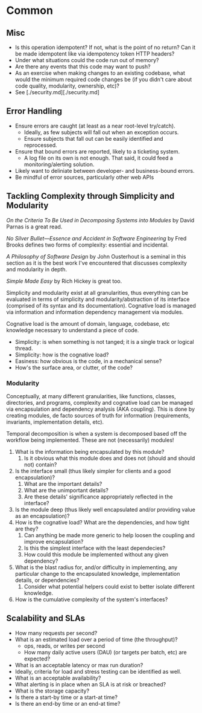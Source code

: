 # Common

## Misc

- Is this operation idempotent? If not, what is the point of no return? Can
it be made idempotent like via idempotency token HTTP headers?
- Under what situations could the code run out of memory?
- Are there any events that this code may want to push?
- As an exercise when making changes to an existing codebase, what would the
minimum required code changes be (if you didn't care about code quality,
modularity, ownership, etc)?
- See [./security.md][./security.md]

## Error Handling

- Ensure errors are caught (at least as a near root-level try/catch).
    - Ideally, as few subjects will fall out when an exception occurs.
    - Ensure subjects that fall out can be easily identified and
    reprocessed.
- Ensure that bound errors are reported, likely to a ticketing system.
    - A log file on its own is not enough. That said, it could feed a
    monitoring/alerting solution.
- Likely want to deliniate between developer- and business-bound errors.
- Be mindful of error sources, particularly other web APIs

## Tackling Complexity through Simplicity and Modularity

*On the Criteria To Be Used in Decomposing Systems into Modules* by David Parnas is a great read.

*No Silver Bullet—Essence and Accident in Software Engineering* by Fred Brooks defines two forms of
complexity: essential and incidental.

*A Philosophy of Software Design* by John Ousterhout is a seminal in this section as it is the best
work I've encountered that discusses complexity and modularity in depth.

*Simple Made Easy* by Rich Hickey is great too.

Simplicity and modularity exist at all granularities, thus everything can be evaluated in terms of
simplicity and modularity/abstraction of its interface (comprised of its syntax and its
documentation). Cognative load is managed via information and information dependency management via
modules.

Cognative load is the amount of domain, language, codebase, etc knowledge necessary to understand
a piece of code.

- Simplicity: is when something is not tanged; it is a single track or logical thread.
- Simplicity: how is the cognative load?
- Easiness: how obvious is the code, in a mechanical sense?
- How's the surface area, or clutter, of the code?

### Modularity

Conceptually, at many different granularities, like functions, classes, directories, and programs,
complexity and cognative load can be managed via encapsulation and dependency analysis (AKA
coupling). This is done by creating modules, de facto sources of truth for information
(requirements, invariants, implementation details, etc).

Temporal decomposition is when a system is decomposed based off the workflow being implemented.
These are not (necessarily) modules!

1. What is the information being encapsulated by this module?
    1. Is it obvious what this module does and does not (should and should not) contain?
1. Is the interface small (thus likely simpler for clients and a good encapsulation)?
    1. What are the important details?
    1. What are the unimportant details?
    1. Are these details' significance appropriately reflected in the interface?
1. Is the module deep (thus likely well encapsulated and/or providing value as an encapsulation)?
1. How is the cognative load? What are the dependencies, and how tight are they?
    1. Can anything be made more generic to help loosen the coupling and improve encapsulation?
    1. Is this the simplest interface with the least dependecies?
    1. How could this module be implemented without any given dependency?
1. What is the blast radius for, and/or difficulty in implementing, any particular change to the
encapsulated knowledge, implementation details, or dependencies?
    1. Consider what potential helpers could exist to better isolate different knowledge.
1. How is the cumulative complexity of the system's interfaces?

## Scalability and SLAs

- How many requests per second?
- What is an estimated load over a period of time (the throughput)?
    - ops, reads, or writes per second
    - How many daily active users (DAU) (or targets per batch, etc) are
    expected?
- What is an acceptable latency or max run duration?
- Ideally, criteria for load and stress testing can be identified as well.
- What is an acceptable availability?
- What alerting is in place when an SLA is at risk or breached?
- What is the storage capacity?
- Is there a start-by time or a start-at time?
- Is there an end-by time or an end-at time?

